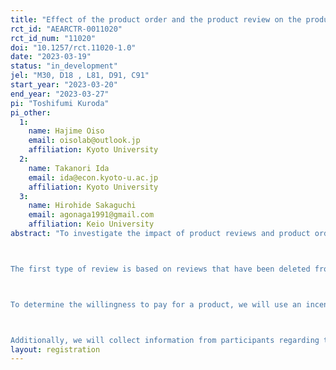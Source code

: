 ```yaml
---
title: "Effect of the product order and the product review on the product choice."
rct_id: "AEARCTR-0011020"
rct_id_num: "11020"
doi: "10.1257/rct.11020-1.0"
date: "2023-03-19"
status: "in_development"
jel: "M30, D18 , L81, D91, C91"
start_year: "2023-03-20"
end_year: "2023-03-27"
pi: "Toshifumi Kuroda"
pi_other:
  1:
    name: Hajime Oiso
    email: oisolab@outlook.jp
    affiliation: Kyoto University
  2:
    name: Takanori Ida
    email: ida@econ.kyoto-u.ac.jp
    affiliation: Kyoto University
  3:
    name: Hirohide Sakaguchi
    email: agonaga1991@gmail.com
    affiliation: Keio University
abstract: "To investigate the impact of product reviews and product orders on consumer behavior in online retail, we will recruit 5,000 participants for the experimental websites designed to simulate an online retail store. We will assign several treatments to investigate the effect of information on consumer behavior, including two types of user reviews, three types of product orders, three types of review orders, two-sided information provisions, and a warning message against the existence of incorrect or misleading reviews.

The first type of review is based on reviews that have been deleted from an online retail website, while the other type of review is based on reviews that have not been deleted. We will sort the order of products by user rating for products, by the number of user ratings for products, and by random. We will sort the order of reviews by user rating for reviews, by newest, and by random.

To determine the willingness to pay for a product, we will use an incentive-compatible questionnaire.

Additionally, we will collect information from participants regarding their experience with online retailing, their level of trust in online retailing, risk attitudes, information-seeking attitudes, participating environments, impressions of our experimental websites, and socio-demographic characteristics. We will also record click log data from our experimental websites. Using this information, we will estimate the treatment effect of information structure on consumer behavior, the effect of the information on the consumer surplus, search cost, information processing costs, and the prior for the goods to better understand the treatment effect."
layout: registration
---
```


